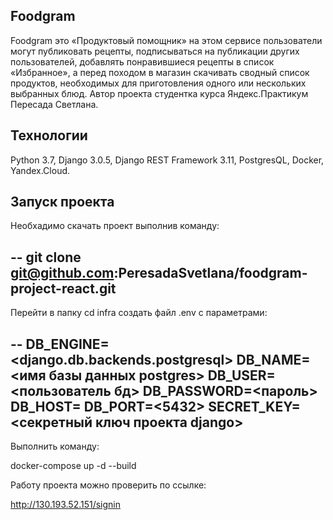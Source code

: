 ## Foodgram

Foodgram это «Продуктовый помощник» на этом сервисе пользователи могут публиковать рецепты, подписываться на публикации других пользователей, добавлять понравившиеся рецепты в список «Избранное», а перед походом в магазин скачивать сводный список продуктов, необходимых для приготовления одного или нескольких выбранных блюд.
Автор проекта студентка курса Яндекс.Практикум Пересада Светлана.

## **Технологии**

Python 3.7, Django 3.0.5, Django REST Framework 3.11, PostgresQL, Docker, Yandex.Cloud.

## **Запуск проекта**

Необхадимо скачать проект выполнив команду:

--
git clone git@github.com:PeresadaSvetlana/foodgram-project-react.git
--

Перейти в папку cd infra cоздать файл .env с параметрами:

--
DB_ENGINE=<django.db.backends.postgresql>
DB_NAME=<имя базы данных postgres>
DB_USER=<пользователь бд>
DB_PASSWORD=<пароль>
DB_HOST=<db>
DB_PORT=<5432>
SECRET_KEY=<секретный ключ проекта django>
--
Выполнить команду:

docker-compose up -d --build

Работу проекта можно проверить по ссылке:

http://130.193.52.151/signin







